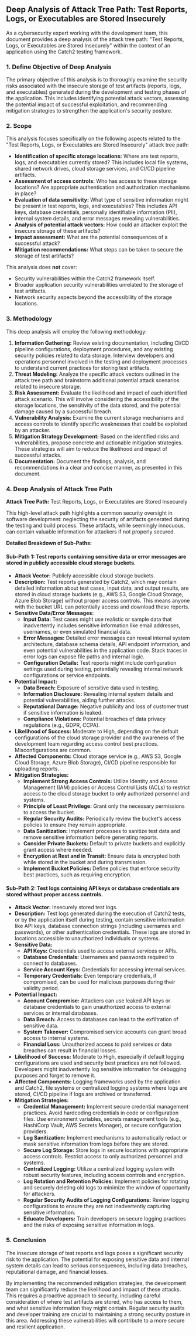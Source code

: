 ## Deep Analysis of Attack Tree Path: Test Reports, Logs, or Executables are Stored Insecurely

As a cybersecurity expert working with the development team, this document provides a deep analysis of the attack tree path: "Test Reports, Logs, or Executables are Stored Insecurely" within the context of an application using the Catch2 testing framework.

### 1. Define Objective of Deep Analysis

The primary objective of this analysis is to thoroughly examine the security risks associated with the insecure storage of test artifacts (reports, logs, and executables) generated during the development and testing phases of the application. This includes identifying potential attack vectors, assessing the potential impact of successful exploitation, and recommending mitigation strategies to strengthen the application's security posture.

### 2. Scope

This analysis focuses specifically on the following aspects related to the "Test Reports, Logs, or Executables are Stored Insecurely" attack tree path:

* **Identification of specific storage locations:** Where are test reports, logs, and executables currently stored? This includes local file systems, shared network drives, cloud storage services, and CI/CD pipeline artifacts.
* **Assessment of access controls:** Who has access to these storage locations? Are appropriate authentication and authorization mechanisms in place?
* **Evaluation of data sensitivity:** What type of sensitive information might be present in test reports, logs, and executables? This includes API keys, database credentials, personally identifiable information (PII), internal system details, and error messages revealing vulnerabilities.
* **Analysis of potential attack vectors:** How could an attacker exploit the insecure storage of these artifacts?
* **Impact assessment:** What are the potential consequences of a successful attack?
* **Mitigation recommendations:** What steps can be taken to secure the storage of test artifacts?

This analysis does **not** cover:

* Security vulnerabilities within the Catch2 framework itself.
* Broader application security vulnerabilities unrelated to the storage of test artifacts.
* Network security aspects beyond the accessibility of the storage locations.

### 3. Methodology

This deep analysis will employ the following methodology:

1. **Information Gathering:** Review existing documentation, including CI/CD pipeline configurations, deployment procedures, and any existing security policies related to data storage. Interview developers and operations personnel involved in the testing and deployment processes to understand current practices for storing test artifacts.
2. **Threat Modeling:** Analyze the specific attack vectors outlined in the attack tree path and brainstorm additional potential attack scenarios related to insecure storage.
3. **Risk Assessment:** Evaluate the likelihood and impact of each identified attack scenario. This will involve considering the accessibility of the storage locations, the sensitivity of the data stored, and the potential damage caused by a successful breach.
4. **Vulnerability Analysis:** Examine the current storage mechanisms and access controls to identify specific weaknesses that could be exploited by an attacker.
5. **Mitigation Strategy Development:** Based on the identified risks and vulnerabilities, propose concrete and actionable mitigation strategies. These strategies will aim to reduce the likelihood and impact of successful attacks.
6. **Documentation:**  Document the findings, analysis, and recommendations in a clear and concise manner, as presented in this document.

### 4. Deep Analysis of Attack Tree Path

**Attack Tree Path:** Test Reports, Logs, or Executables are Stored Insecurely

This high-level attack path highlights a common security oversight in software development: neglecting the security of artifacts generated during the testing and build process. These artifacts, while seemingly innocuous, can contain valuable information for attackers if not properly secured.

**Detailed Breakdown of Sub-Paths:**

#### Sub-Path 1: Test reports containing sensitive data or error messages are stored in publicly accessible cloud storage buckets.

* **Attack Vector:** Publicly accessible cloud storage buckets.
* **Description:** Test reports generated by Catch2, which may contain detailed information about test cases, input data, and output results, are stored in cloud storage buckets (e.g., AWS S3, Google Cloud Storage, Azure Blob Storage) without proper access controls. This means anyone with the bucket URL can potentially access and download these reports.
* **Sensitive Data/Error Messages:**
    * **Input Data:** Test cases might use realistic or sample data that inadvertently includes sensitive information like email addresses, usernames, or even simulated financial data.
    * **Error Messages:** Detailed error messages can reveal internal system architecture, database schema details, API endpoint information, and even potential vulnerabilities in the application code. Stack traces in error logs can expose file paths and internal logic.
    * **Configuration Details:** Test reports might include configuration settings used during testing, potentially revealing internal network configurations or service endpoints.
* **Potential Impact:**
    * **Data Breach:** Exposure of sensitive data used in testing.
    * **Information Disclosure:** Revealing internal system details and potential vulnerabilities, aiding further attacks.
    * **Reputational Damage:** Negative publicity and loss of customer trust if sensitive information is leaked.
    * **Compliance Violations:** Potential breaches of data privacy regulations (e.g., GDPR, CCPA).
* **Likelihood of Success:** Moderate to High, depending on the default configurations of the cloud storage provider and the awareness of the development team regarding access control best practices. Misconfigurations are common.
* **Affected Components:** Cloud storage service (e.g., AWS S3, Google Cloud Storage, Azure Blob Storage), CI/CD pipeline responsible for uploading reports.
* **Mitigation Strategies:**
    * **Implement Strong Access Controls:** Utilize Identity and Access Management (IAM) policies or Access Control Lists (ACLs) to restrict access to the cloud storage bucket to only authorized personnel and systems.
    * **Principle of Least Privilege:** Grant only the necessary permissions to access the bucket.
    * **Regular Security Audits:** Periodically review the bucket's access policies to ensure they remain appropriate.
    * **Data Sanitization:** Implement processes to sanitize test data and remove sensitive information before generating reports.
    * **Consider Private Buckets:**  Default to private buckets and explicitly grant access where needed.
    * **Encryption at Rest and in Transit:** Ensure data is encrypted both while stored in the bucket and during transmission.
    * **Implement Bucket Policies:** Define policies that enforce security best practices, such as requiring encryption.

#### Sub-Path 2: Test logs containing API keys or database credentials are stored without proper access controls.

* **Attack Vector:** Insecurely stored test logs.
* **Description:** Test logs generated during the execution of Catch2 tests, or by the application itself during testing, contain sensitive information like API keys, database connection strings (including usernames and passwords), or other authentication credentials. These logs are stored in locations accessible to unauthorized individuals or systems.
* **Sensitive Data:**
    * **API Keys:** Credentials used to access external services or APIs.
    * **Database Credentials:** Usernames and passwords required to connect to databases.
    * **Service Account Keys:** Credentials for accessing internal services.
    * **Temporary Credentials:** Even temporary credentials, if compromised, can be used for malicious purposes during their validity period.
* **Potential Impact:**
    * **Account Compromise:** Attackers can use leaked API keys or database credentials to gain unauthorized access to external services or internal databases.
    * **Data Breach:** Access to databases can lead to the exfiltration of sensitive data.
    * **System Takeover:** Compromised service accounts can grant broad access to internal systems.
    * **Financial Loss:** Unauthorized access to paid services or data breaches can result in financial losses.
* **Likelihood of Success:** Moderate to High, especially if default logging configurations are used and security best practices are not followed. Developers might inadvertently log sensitive information for debugging purposes and forget to remove it.
* **Affected Components:** Logging frameworks used by the application and Catch2, file systems or centralized logging systems where logs are stored, CI/CD pipeline if logs are archived or transferred.
* **Mitigation Strategies:**
    * **Credential Management:** Implement secure credential management practices. Avoid hardcoding credentials in code or configuration files. Use environment variables, secrets management tools (e.g., HashiCorp Vault, AWS Secrets Manager), or secure configuration providers.
    * **Log Sanitization:** Implement mechanisms to automatically redact or mask sensitive information from logs before they are stored.
    * **Secure Log Storage:** Store logs in secure locations with appropriate access controls. Restrict access to only authorized personnel and systems.
    * **Centralized Logging:** Utilize a centralized logging system with robust security features, including access controls and encryption.
    * **Log Rotation and Retention Policies:** Implement policies for rotating and securely deleting old logs to minimize the window of opportunity for attackers.
    * **Regular Security Audits of Logging Configurations:** Review logging configurations to ensure they are not inadvertently capturing sensitive information.
    * **Educate Developers:** Train developers on secure logging practices and the risks of exposing sensitive information in logs.

### 5. Conclusion

The insecure storage of test reports and logs poses a significant security risk to the application. The potential for exposing sensitive data and internal system details can lead to serious consequences, including data breaches, reputational damage, and financial losses.

By implementing the recommended mitigation strategies, the development team can significantly reduce the likelihood and impact of these attacks. This requires a proactive approach to security, including careful consideration of where test artifacts are stored, who has access to them, and what sensitive information they might contain. Regular security audits and developer training are crucial to maintaining a strong security posture in this area. Addressing these vulnerabilities will contribute to a more secure and resilient application.
